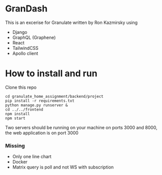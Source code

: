 # GranDash

This is an excerise for Granulate written by Ron Kazmirsky using

- Django
- GraphQL (Graphene)
- React
- TailwindCSS
- Apollo client

# How to install and run

Clone this repo

```
cd granulate_home_assignment/backend/project
pip install -r requirements.txt
python manage.py runserver &
cd ../../frontend
npm install
npm start
```

Two servers should be running on your machine on ports 3000 and 8000, the web application is on port 3000

### Missing

- Only one line chart
- Docker
- Matrix query is poll and not WS with subscription

